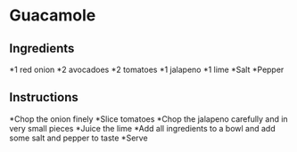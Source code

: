 # Guacamole
## Ingredients
*1 red onion
*2 avocadoes
*2 tomatoes
*1 jalapeno
*1 lime
*Salt
*Pepper

## Instructions
*Chop the onion finely
*Slice tomatoes
*Chop the jalapeno carefully and in very small pieces
*Juice the lime
*Add all ingredients to a bowl and add some salt and pepper to taste
*Serve 
